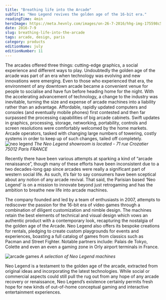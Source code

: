 ```yaml
---
title: "Breathing life into the Arcade"
subTitle: "Neo Legend revives the golden age of the 16-bit era."
readingTime: 4min
heroImage: https://meta.hevnly.com/images/on-26-7-2016/hhg-img-175598c5-9b28-4099-a36c-1c00779cdf2d.png
date: 2016-7-9
slug: breathing-life-into-the-arcade
tags: arcade, design, paris
category: products
editionName: july
editionNumber: 11
---
```



The arcades offered three things: cutting-edge graphics, a social experience and different ways to play. Undoubtedly the golden age of the arcade was part of an era when technology was evolving and new innovations were emerging. Even to those who experienced that era, the environment of any downtown arcade became a convenient venue for people to socialise and have fun before heading home for the night. With the accelerating advancement of technology, a change to the industry was inevitable, turning the size and expense of arcade machines into a liability rather than an advantage. Affordable, rapidly updated computers and consoles (and eventually mobile phones) first contested and then far surpassed the processing capabilities of big arcade cabinets. Swift updates in graphics, processing, storage, networking, portability, controls and screen resolutions were comfortably welcomed by the home markets. Arcade operators, tasked with changing large numbers of towering, costly systems in order to keep up of such changes, tailed off completely.       
![neo legend](https://meta.hevnly.com/images/on-26-7-2016/hhg-img-03050f65-dddb-488d-9d12-f9105ff76df1.png)
*The Neo Legend showroom is located - 71 rue Crozatier 75012 Paris FRANCE*

Recently there have been various attempts at sparking a kind of “arcade renaissance”, though  many of these efforts have been inconsistent due to a two decades-long gap since arcades were really a significant part of western social life. As such, it’s fair to say consumers have been sceptical about any notion of any arcade revival. That said, the Parisian based ‘Neo Legend’ is on a mission to innovate beyond just retrogaming and has the ambition to breathe new life into arcade machines.

The company founded and led by a team of enthusiasts in 2007, attempts to rediscover the passion for the 16-bit era of video games through a combination of diligent customization and nimble design. The machines retain the best elements of technical and visual design which vows an authentic product with a contemporary look, recapturing the nostalgia of the golden age of the Arcade. Neo Legend also offers its bespoke creations for rentals, pledging to create custom playgrounds for events and experiences, boasting a full catalog of games from classics such as Pacman and Street Fighter. Notable partners include: Palais de Tokyo, Colette and even an even a gaming zone in Orly airport terminals in France.

![arcade games](https://meta.hevnly.com/images/on-26-7-2016/hhg-img-c9de946f-4a84-4802-9a11-44828589d632.png)
*A selection of Neo Legend machines*

Neo Legend is a testament to the golden age of the arcade, extracted from original ideas and incorporating the latest technologies. While social or commercial aspects could still pull the rug out from any hope of any arcade recovery or renaissance, Neo Legend’s existence certainly permits fresh hope for new kinds of out-of-home conceptual gaming and interactive entertainment experiences.     

